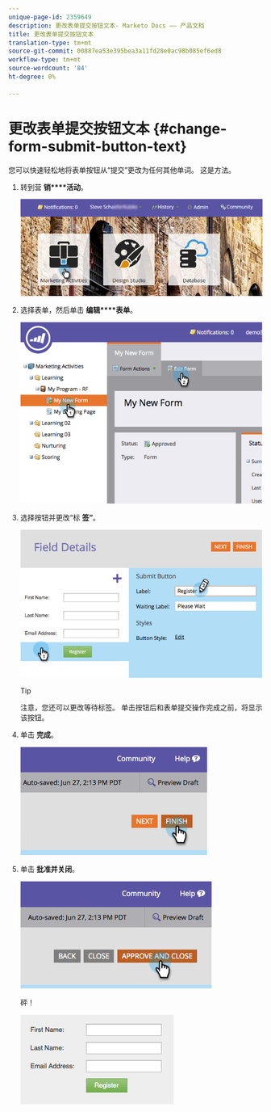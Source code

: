 ```yaml
---
unique-page-id: 2359649
description: 更改表单提交按钮文本- Marketo Docs —— 产品文档
title: 更改表单提交按钮文本
translation-type: tm+mt
source-git-commit: 00887ea53e395bea3a11fd28e0ac98b085ef6ed8
workflow-type: tm+mt
source-wordcount: '84'
ht-degree: 0%

---
```



# 更改表单提交按钮文本 {#change-form-submit-button-text}

您可以快速轻松地将表单按钮从“提交”更改为任何其他单词。 这是方法。

1. 转到营 **销****活动**。

   ![](assets/login-marketing-activities-4.png)

1. 选择表单，然后单击 **编辑****表单**。

   ![](assets/image2014-9-15-12-3a42-3a14.png)

1. 选择按钮并更改“标 **签”**。

   ![](assets/image2014-9-15-12-3a42-3a41.png)

   >[!TIP]
   >
   >注意，您还可以更改等待标签。 单击按钮后和表单提交操作完成之前，将显示该按钮。

1. 单击 **完成**。

   ![](assets/image2014-9-15-12-3a43-3a26.png)

1. 单击 **批准并关闭**。

   ![](assets/image2014-9-15-12-3a43-3a36.png)

   砰！

   ![](assets/image2014-9-15-12-3a44-3a7.png)

